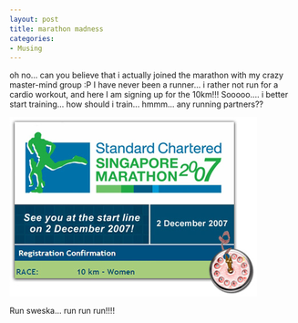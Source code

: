```yaml
---
layout: post
title: marathon madness
categories:
- Musing
---
```



oh no... can you believe that i actually joined the marathon with my crazy master-mind group :P I have never been a runner... i rather not run for a cardio workout, and here I am signing up for the 10km!!! Sooooo.... i better start training... how should i train... hmmm... any running partners??

[ ![Marathon 2007](/img/marathon.jpg "Marathon 2007") ](http://www.singaporemarathon.com/en/)

Run sweska... run run run!!!!
